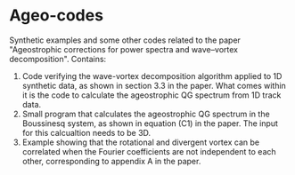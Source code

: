 # Ageo-codes
Synthetic examples and some other codes related to the paper "Ageostrophic corrections for power spectra and wave–vortex decomposition". 
Contains: 
1) Code verifying the wave-vortex decomposition algorithm applied to 1D synthetic data, as shown in section 3.3 in the paper. What comes within it is the code to calculate the ageostrophic QG spectrum from 1D track data. 
2) Small program that calculates the ageostrophic QG spectrum in the Boussinesq system, as shown in equation (C1) in the paper. The input for this calcualtion needs to be 3D. 
3) Example showing that the rotational and divergent vortex can be correlated when the Fourier coefficients are not independent to each other, corresponding to appendix A in the paper. 

